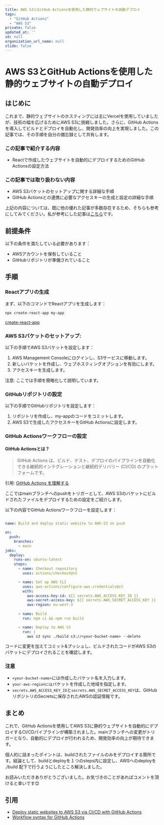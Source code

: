 ```yaml
---
title: AWS S3とGitHub Actionsを使用した静的ウェブサイトの自動デプロイ
tags:
  - "GitHub Actions"
  - "AWS S3"
private: false
updated_at: ''
id: null
organization_url_name: null
slide: false
---
```

# AWS S3とGitHub Actionsを使用した静的ウェブサイトの自動デプロイ

## はじめに
これまで、静的ウェブサイトのホスティングには主にVercelを使用していましたが、技術の幅を広げるためにAWS S3に挑戦しました。さらに、GitHub Actionsを導入してビルドとデプロイを自動化し、開発効率の向上を実現しました。この記事では、その手順を自分の備忘録として共有します。

### この記事で紹介する内容
- Reactで作成したウェブサイトを自動的にデプロイするためのGitHub Actionsの設定方法

### この記事では取り扱わない内容
- AWS S3バケットのセットアップに関する詳細な手順
- GitHub Actionsとの連携に必要なアクセスキーの生成と設定の詳細な手順

上記の内容については、既に他の優れた記事が多数存在するため、そちらも参考にしてみてください。私が参考にした記事は[こちら](https://baimamboukar.medium.com/deploy-static-websites-to-aws-s3-via-ci-cd-with-github-actions-faa8c7432a5f)です。

## 前提条件

以下の条件を満たしている必要があります：

- AWSアカウントを保有していること
- GitHubリポジトリが準備されていること

## 手順

### Reactアプリの生成

まず、以下のコマンドでReactアプリを生成します：

```bash
npx create-react-app my-app
```

[create-react-app](https://github.com/facebook/create-react-app)



### AWS S3バケットのセットアップ:

以下の手順でAWS S3バケットを設定します：

1. AWS Management Consoleにログインし、S3サービスに移動します。
2. 新しいバケットを作成し、ウェブホスティングオプションを有効にします。
3. アクセスキーを生成します。

注意: ここでは手順を簡略化して説明しています。

### GitHubリポジトリの設定

以下の手順でGitHubリポジトリを設定します：

1. リポジトリを作成し、my-appのコードをコミットします。
2. AWS S3で生成したアクセスキーをGitHub Actionsに設定します。

### GitHub Actionsワークフローの設定

#### GitHub Actionsとは？
> GitHub Actions は、ビルド、テスト、デプロイのパイプラインを自動化できる継続的インテグレーションと継続的デリバリー (CI/CD) のプラットフォームです。

引用: [GitHub Actions を理解する](https://docs.github.com/ja/actions/learn-github-actions/understanding-github-actions)

ここではmainブランチへのpushをトリガーとして、AWS S3のバケットにビルドされたファイルをデプロイするための設定をご紹介します。

以下の内容でGitHub Actionsワークフローを設定します：

```yaml:sample.yaml

name: Build and deploy static website to AWS-S3 on push

on:
  push:
    branches:
      - main
jobs: 
  deploy:
    runs-on: ubuntu-latest
    steps:
      - name: Checkout repository
        uses: actions/checkout@v2

      - name: Set up AWS CLI
        uses: aws-actions/configure-aws-credentials@v1
        with:
          aws-access-key-id: ${{ secrets.AWS_ACCESS_KEY_ID }}
          aws-secret-access-key: ${{ secrets.AWS_SECRET_ACCESS_KEY }}
          aws-region: eu-west-3
      
      - name: Build
        run: npm ci && npm run build

      - name: Deploy to AWS S3
        run: |
          aws s3 sync ./build s3://<your-bucket-name> --delete
```

コードに変更を加えてコミット&プッシュし、ビルドされたコードがAWS S3のバケットにデプロイされることを確認します。

### 注意

- `<your-bucket-name>`には作成したバケット名を入力します。
- `your-aws-regionには`バケットを作成した地域を指定します。
- `secrets.AWS_ACCESS_KEY_ID`と`secrets.AWS_SECRET_ACCESS_KEY`は、GitHubリポジトリのSecretsに保存されたAWSの認証情報です。


## まとめ

これで、GitHub Actionsを使用してAWS S3に静的ウェブサイトを自動的にデプロイするCI/CDパイプラインが構築されました。mainブランチへの変更がトリガーとなり、自動的にデプロイが行われるため、開発効率の向上が期待できます。

個人的に詰まったポイントは、buildされたファイルのみをデプロイする箇所です。結論として、buildとdeployを１つのsteps内に設定し、AWSへのdeployを ./build 配下で行うようにしたところ解決しました。

お読みいただきありがとうございました。お気づきのことがあればコメントを頂けると幸いです😊

## 引用
- [Deploy static websites to AWS S3 via CI/CD with GitHub Actions](https://baimamboukar.medium.com/deploy-static-websites-to-aws-s3-via-ci-cd-with-github-actions-faa8c7432a5f)
- [Workflow syntax for GitHub Actions](https://docs.github.com/en/actions/using-workflows/workflow-syntax-for-github-actions)
